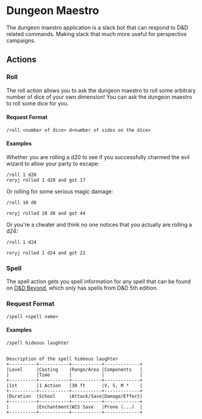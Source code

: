 # Dungeon Maestro

The dungeon maestro application is a slack bot that can respond to D&D related commands. Making slack that much more
useful for perspective campaigns.

## Actions

### Roll
The roll action allows you to ask the dungeon maestro to roll some arbitrary number of dice of your own dimension! You
can ask the dungeon maestro to roll some dice for you.

#### Request Format
```
/roll <number of dice> d<number of sides on the dice>
```

#### Examples
Whether you are rolling a d20 to see if you successfully charmed the evil wizard to allow your party to escape:
```
/roll 1 d20
roryj rolled 1 d20 and got 17
```

Or rolling for some serious magic damage:
```
/roll 10 d8

roryj rolled 10 d8 and got 44
```

Or you're a cheater and think no one notices that you actually are rolling a d24:
```
/roll 1 d24

roryj rolled 1 d24 and got 21
```

### Spell
The spell action gets you spell information for any spell that can be found on [D&D Beyond](https://www.dndbeyond.com), which only has spells from D&D 5th edition.

### Request Format
```
/spell <spell name>
```

#### Examples
```
/spell hideous laughter


Description of the spell hideous laughter
+----------+-----------+-----------+-------------+
|Level     |Casting    |Range/Area |Components   |
|          |Time       |           |             |
+----------+-----------+-----------+-------------+
|1st       |1 Action   |30 ft      |V, S, M *    |
+----------+-----------+-----------+-------------+
|Duration  |School     |Attack/Save|Damage/Effect|
+----------+-----------+-----------+-------------+
|          |Enchantment|WIS Save   |Prone (...)  |
+----------+-----------+-----------+-------------+
```
